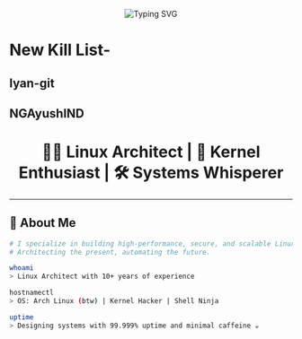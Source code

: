 <!-- Animated Header -->
<p align="center">
  <img src="https://readme-typing-svg.herokuapp.com?font=Fira+Code&size=24&pause=1000&color=00FFAA&center=true&vCenter=true&width=435&lines=echo+%22Hello+World%22;uname+-a;whoami;sudo+make+me+a+sandwich" alt="Typing SVG" />
</p>

# New Kill List-
## lyan-git
## NGAyushIND

<h1 align="center">👨‍💻 Linux Architect | 🐧 Kernel Enthusiast | 🛠️ Systems Whisperer</h1>

---

## 🧠 About Me

```bash
# I specialize in building high-performance, secure, and scalable Linux systems.
# Architecting the present, automating the future.

whoami
> Linux Architect with 10+ years of experience

hostnamectl
> OS: Arch Linux (btw) | Kernel Hacker | Shell Ninja

uptime
> Designing systems with 99.999% uptime and minimal caffeine ☕
